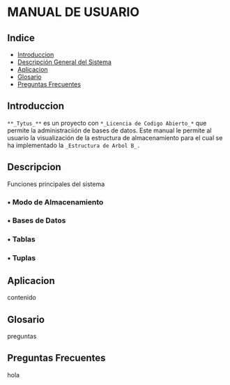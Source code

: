  MANUAL DE USUARIO
===================
## Indice
- [Introduccion](#introduccion)
- [Descripción General del Sistema](#descrip)
- [Aplicacion](#apli)
- [Glosario](#glosario)
- [Preguntas Frecuentes](#questions)

<div id='introduccion'/>

## Introduccion
`**_Tytus_**` es un proyecto con `*_Licencia de Codigo Abierto_*` que permite la administraciión de bases de datos. Este manual le permite al usuario la visualización de la estructura de almacenamiento para el cual se ha implementado la `_Estructura de Arbol B_.`

<div id='descrip'/>

## Descripcion
Funciones principales del sistema

  ### • Modo de Almacenamiento

  ### • Bases de Datos

  ### • Tablas

  ### • Tuplas
  
<div id='apli'/>

## Aplicacion
contenido

<div id='glosario'/>

## Glosario
preguntas

<div id='questions'/>

## Preguntas Frecuentes
hola
